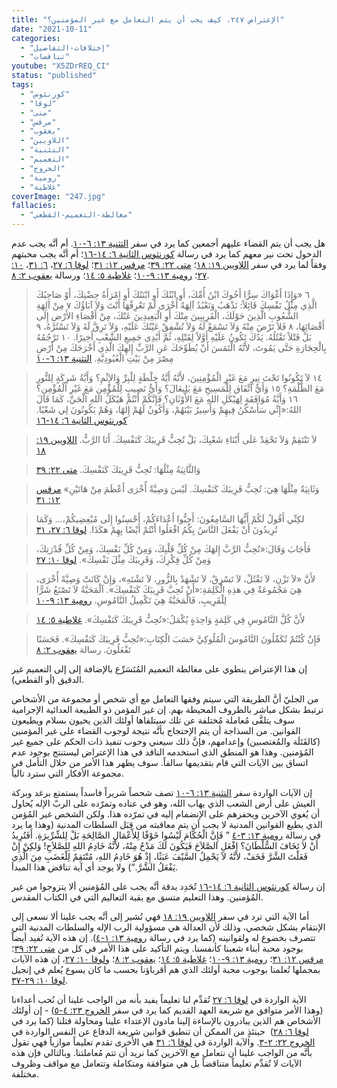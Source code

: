 ```yaml
---
title: "الإعتراض ٢٤٧، كيف يجب أن يتم التعامل مع غير المؤمنين؟"
date: "2021-10-11"
categories:
  - "إختلافات-التفاصيل"
  - "تناقضات"
youtube: "X5ZDrREQ_CI"
status: "published"
tags:
  - "كورنثوس"
  - "لوقا"
  - "متى"
  - "مرقس"
  - "يعقوب"
  - "اللاويين"
  - "التثنية"
  - "التعميم"
  - "الخروج"
  - "رومية"
  - "غلاطية"
coverImage: "247.jpg"
fallacies:
  - "مغالطة-التعميم-القطعي"
---
```


هل يجب أن يتم القضاء عليهم أجمعين كما يرد في سفر [التثنية ١٣: ٦-١٠](https://www.bible.com//bible/101/DEU.13.6-10). أم أنَّه يجب عدم الدخول تحت نير معهم كما يرد في رسالة [كورنثوس الثانية ٦: ١٤-١٦](https://www.bible.com//bible/101/2CO.6.14-16)؛ أم أنَّه يجب محبتهم وفقاً لما يرد في سفر [اللاويين ١٩: ١٨](https://www.bible.com//bible/101/LEV.19.18)؛ [متى ٢٢: ٣٩](https://www.bible.com//bible/101/MAT.22.39)؛ [مرقس ١٢: ٣١](https://www.bible.com//bible/101/MRK.12.31)؛ [لوقا ٦: ٢٧](https://www.bible.com//bible/101/LUK.6.27)، [٦: ٣١](https://www.bible.com//bible/101/LUK.6.31)، [١٠: ٢٧](https://www.bible.com//bible/101/LUK.10.27)؛ [رومية ١٣: ٩-١٠](https://www.bible.com//bible/101/ROM.13.9-10)؛ [غلاطية ٥: ١٤](https://www.bible.com//bible/101/GAL.5.14)؛ ورسالة [يعقوب ٢: ٨](https://www.bible.com//bible/101/JAS.2.8).

> ٦ «وَإِذَا أَغْوَاكَ سِرًّا أَخُوكَ ابْنُ أُمِّكَ، أَوِ ابْنُكَ أَوِ ابْنَتُكَ أَوِ امْرَأَةُ حِضْنِكَ، أَوْ صَاحِبُكَ الَّذِي مِثْلُ نَفْسِكَ قَائِلاً: نَذْهَبُ وَنَعْبُدُ آلِهَةً أُخْرَى لَمْ تَعْرِفْهَا أَنْتَ وَلاَ آبَاؤُكَ ٧ مِنْ آلِهَةِ الشُّعُوبِ الَّذِينَ حَوْلَكَ، الْقَرِيبِينَ مِنْكَ أَوِ الْبَعِيدِينَ عَنْكَ، مِنْ أَقْصَاءِ الأَرْضِ إِلَى أَقْصَائِهَا، ٨ فَلاَ تَرْضَ مِنْهُ وَلاَ تَسْمَعْ لَهُ وَلاَ تُشْفِقْ عَيْنُكَ عَلَيْهِ، وَلاَ تَرِقَّ لَهُ وَلاَ تَسْتُرْهُ، ٩ بَلْ قَتْلاً تَقْتُلُهُ. يَدُكَ تَكُونُ عَلَيْهِ أَوَّلاً لِقَتْلِهِ، ثُمَّ أَيْدِي جَمِيعِ الشَّعْبِ أَخِيرًا. ١٠ تَرْجُمُهُ بِالْحِجَارَةِ حَتَّى يَمُوتَ، لأَنَّهُ الْتَمَسَ أَنْ يُطَوِّحَكَ عَنِ الرَّبِّ إِلهِكَ الَّذِي أَخْرَجَكَ مِنْ أَرْضِ مِصْرَ مِنْ بَيْتِ الْعُبُودِيَّةِ. [التثنية ١٣: ٦-١٠](https://www.bible.com//bible/101/DEU.13.6-10)

> ١٤ لاَ تَكُونُوا تَحْتَ نِيرٍ مَعَ غَيْرِ الْمُؤْمِنِينَ، لأَنَّهُ أَيَّةُ خِلْطَةٍ لِلْبِرِّ وَالإِثْمِ؟ وَأَيَّةُ شَرِكَةٍ لِلنُّورِ مَعَ الظُّلْمَةِ؟ ١٥ وَأَيُّ اتِّفَاق لِلْمَسِيحِ مَعَ بَلِيعَالَ؟ وَأَيُّ نَصِيبٍ لِلْمُؤْمِنِ مَعَ غَيْرِ الْمُؤْمِنِ؟ ١٦ وَأَيَّةُ مُوَافَقَةٍ لِهَيْكَلِ اللهِ مَعَ الأَوْثَانِ؟ فَإِنَّكُمْ أَنْتُمْ هَيْكَلُ اللهِ الْحَيِّ، كَمَا قَالَ اللهُ:«إِنِّي سَأَسْكُنُ فِيهِمْ وَأَسِيرُ بَيْنَهُمْ، وَأَكُونُ لَهُمْ إِلهًا، وَهُمْ يَكُونُونَ لِي شَعْبًا. [كورنثوس الثانية ٦: ١٤-١٦](https://www.bible.com//bible/101/2CO.6.14-16)

> لاَ تَنْتَقِمْ وَلاَ تَحْقِدْ عَلَى أَبْنَاءِ شَعْبِكَ، بَلْ تُحِبُّ قَرِيبَكَ كَنَفْسِكَ. أَنَا الرَّبُّ. [اللاويين ١٩: ١٨](https://www.bible.com//bible/101/LEV.19.18)

> وَالثَّانِيَةُ مِثْلُهَا: تُحِبُّ قَرِيبَكَ كَنَفْسِكَ. [متى ٢٢: ٣٩](https://www.bible.com//bible/101/MAT.22.39)

> وَثَانِيَةٌ مِثْلُهَا هِيَ: تُحِبُّ قَرِيبَكَ كَنَفْسِكَ. لَيْسَ وَصِيَّةٌ أُخْرَى أَعْظَمَ مِنْ هَاتَيْنِ» [مرقس ١٢: ٣١](https://www.bible.com//bible/101/MRK.12.31)

> لكِنِّي أَقُولُ لَكُمْ أَيُّهَا السَّامِعُونَ: أَحِبُّوا أَعْدَاءَكُمْ، أَحْسِنُوا إِلَى مُبْغِضِيكُمْ،… وَكَمَا تُرِيدُونَ أَنْ يَفْعَلَ النَّاسُ بِكُمُ افْعَلُوا أَنْتُمْ أَيْضًا بِهِمْ هكَذَا. [لوقا ٦: ٢٧، ٣١](https://www.bible.com//bible/101/LUK.6.27-31)

> فَأَجَابَ وَقَالَ:«تُحِبُّ الرَّبَّ إِلهَكَ مِنْ كُلِّ قَلْبِكَ، وَمِنْ كُلِّ نَفْسِكَ، وَمِنْ كُلِّ قُدْرَتِكَ، وَمِنْ كُلِّ فِكْرِكَ، وَقَرِيبَكَ مِثْلَ نَفْسِكَ». [لوقا ١٠: ٢٧](https://www.bible.com//bible/101/LUK.10.27)

> لأَنَّ «لاَ تَزْنِ، لاَ تَقْتُلْ، لاَ تَسْرِقْ، لاَ تَشْهَدْ بِالزُّورِ، لاَ تَشْتَهِ»، وَإِنْ كَانَتْ وَصِيَّةً أُخْرَى، هِيَ مَجْمُوعَةٌ فِي هذِهِ الْكَلِمَةِ:«أَنْ تُحِبَّ قَرِيبَكَ كَنَفْسِكَ». اَلْمَحَبَّةُ لاَ تَصْنَعُ شَرًّا لِلْقَرِيبِ، فَالْمَحَبَّةُ هِيَ تَكْمِيلُ النَّامُوسِ. [رومية ١٣: ٩-١٠](https://www.bible.com//bible/101/ROM.13.9-10)

> لأَنَّ كُلَّ النَّامُوسِ فِي كَلِمَةٍ وَاحِدَةٍ يُكْمَلُ:«تُحِبُّ قَرِيبَكَ كَنَفْسِكَ». [غلاطية ٥: ١٤](https://www.bible.com//bible/101/GAL.5.14)

> فَإِنْ كُنْتُمْ تُكَمِّلُونَ النَّامُوسَ الْمُلُوكِيَّ حَسَبَ الْكِتَابِ:«تُحِبُّ قَرِيبَكَ كَنَفْسِكَ». فَحَسَنًا تَفْعَلُونَ. رسالة [يعقوب ٢: ٨](https://www.bible.com//bible/101/JAS.2.8)

إن هذا الإعتراض ينطوي على مغالطة التعميم المُتَسَرِّع بالإضافة إلى إلى التعميم غير الدقيق (أو القطعي).

من الجليّ أنَّ الطريقة التي سيتم وفقها التعامل مع أي شخص أو مجموعة من الأشخاص ترتبط بشكل مباشر بالظروف المحيطة بهم. إن غير المؤمن ذو الطبيعة العدائية الإجرامية سوف يتلقَّى مُعاملة مُختلفة عن تلك سيتلقاها أولئك الذين يحيون بسلام ويطيعون القوانين. من السذاجة أن يتم الإحتجاج بأنَّه نتيجة لوجوب القضاء على غير المؤمنين (كالقَتَلَة والمُغتصبين) وإعدامهم، فإنَّ ذلك سيعني وجوب تنفيذ ذات الحكم على جميع غير المُؤمنين. وهذا هو المنطق الذي استخدمه الناقد في هذا الإعتراض ليستنتج بوجود عدم اتساق بين الآيات التي قام بتقديمها سالفاً. سوف يظهر هذا الأمر من خلال التأمل في مجموعة الأفكار التي سترد تالياً.

إن الآيات الواردة سفر [التثنية ١٣: ٦-١٠](https://www.bible.com//bible/101/DEU.13.6-10) تصف شحصاً شريراً فاسداً يستمتع برغد وبركة العيش على أرض الشعب الذي يهاب الله، وهو في عناده وتمرّده على الربّ الإله يُحاول أن يُغوي الآخرين ويحفزهم على الإنضمام إليه في تمرّده هذا. ولكن الشخص غير المُؤمن الذي يطيع القوانين المدنية لا يجب أن يتم معاقبته من قِبَل السلطات المدنية (وهذا ما يرد في رسالة [رومية ١٣: ٣-٤](https://www.bible.com//bible/101/ROM.13.3-4) ” فَإِنَّ الْحُكَّامَ لَيْسُوا خَوْفًا لِلأَعْمَالِ الصَّالِحَةِ بَلْ لِلشِّرِّيرَةِ. أَفَتُرِيدُ أَنْ لاَ تَخَافَ السُّلْطَانَ؟ افْعَلِ الصَّلاَحَ فَيَكُونَ لَكَ مَدْحٌ مِنْهُ، لأَنَّهُ خَادِمُ اللهِ لِلصَّلاَحِ! وَلكِنْ إِنْ فَعَلْتَ الشَّرَّ فَخَفْ، لأَنَّهُ لاَ يَحْمِلُ السَّيْفَ عَبَثًا، إِذْ هُوَ خَادِمُ اللهِ، مُنْتَقِمٌ لِلْغَضَبِ مِنَ الَّذِي يَفْعَلُ الشَّرَّ.“) ولا يوجد أي آية تناقض هذا المبدأ.

إن رسالة [كورنثوس الثانية ٦: ١٤-١٦](https://www.bible.com//bible/101/2CO.6.14-16) تُحَدِد بدقة أنَّه يجب على المُؤمنين ألا يتزوجوا من غير المُؤمنين. وهذا التعليم متسق مع بقية التعاليم التي في الكتاب المقدس.

أما الآية التي ترد في سفر [اللاويين ١٩: ١٨](https://www.bible.com//bible/101/LEV.19.18) فهي تُشير إلى أنَّه يجب علينا ألا نسعى إلى الإنتقام بشكل شخصي، وذلك لأن العدالة هي مسؤولية الرب الإله والسلطات المدنية التي تتصرف بخضوع له ولقوانينه (كما يرد في رسالة [رومية ١٣: ١-٤](https://www.bible.com//bible/101/ROM.13.1-4)). إن هذه الآية تُفيد أيضاً بوجود محبة أبناء شعبنا كأنفسنا. ويتم التأكيد على هذا الأمر في كل من [متى ٢٢: ٣٩](https://www.bible.com//bible/101/MAT.22.39)؛ [مرقس ١٢: ٣١](https://www.bible.com//bible/101/MRK.12.31)؛ [رومية ١٣: ٩-١٠](https://www.bible.com//bible/101/ROM.13.9-10)؛ [غلاطية ٥: ١٤](https://www.bible.com//bible/101/GAL.5.14)؛ [يعقوب ٢: ٨](https://www.bible.com//bible/101/JAS.2.8)؛ و[لوقا ١٠: ٢٧](https://www.bible.com//bible/101/LUK.10.27)، إن هذه الآيات بمجملها تُعلمنا بوجوب محبة أولئك الذي هم أقرباؤنا بحسب ما كان يسوع يُعلم في إنجيل [لوقا ١٠: ٢٩-٣٧](https://www.bible.com//bible/101/LUK.10.29-37).

الآية الواردة في [لوقا ٦: ٢٧](https://www.bible.com//bible/101/LUK.6.27) تُقدِّم لنا تعليماً يفيد بأنه من الواجب علينا أن نُحب أعداءنا (وهذا الأمر متوافق مع شريعة العهد القديم كما يرد في سفر [الخروج ٢٣: ٤-٥](https://www.bible.com//bible/101/EXO.)) - إن أولئك الأشخاص هم الذين يبادرون بالإساءة إلينا مادون الإعتداء علينا ومحاولة قتلنا (كما يرد في [لوقا ٦: ٢٨](https://www.bible.com//bible/101/LUK.10.28))  حينئذٍ من الممكن أن تنطبق قوانين شريعة الدفاع عن النفس الواردة في [الخروج ٢٢: ٢-٣](https://www.bible.com//bible/101/EXO.). والآية الواردة في [لوقا ٦: ٣١](https://www.bible.com//bible/101/LUK.6.31) هي الأُخرى تقدم تعليماً موازياً فهي تقول بأنَّه من الواجب علينا أن نتعامل مع الآخرين كما نريد أن تتم مُعاملتنا. وبالتالي فإن هذه الآيات لا تُقدِّم تعليماً متناقضاً بل هي متوافقة ومتكاملة وتتعامل مع مواقف وظروف مختلفة.
